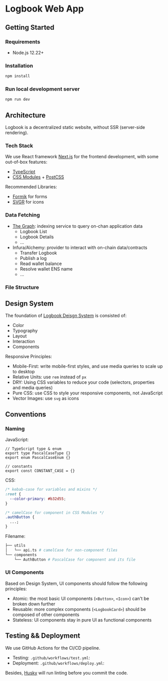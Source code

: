 # Logbook Web App

## Getting Started

### Requirements

- Node.js 12.22+

### Installation

```bash
npm install
```

### Run local development server

```bash
npm run dev
```

## Architecture

Logbook is a decentralized static website, without SSR (server-side rendering).

### Tech Stack

We use React framework [Next.js](https://nextjs.org/) for the frontend development, with some out-of-box features:

- [TypeScript](https://nextjs.org/docs/basic-features/typescript)
- [CSS Modules](https://nextjs.org/docs/basic-features/built-in-css-support#adding-component-level-css) + [PostCSS](https://nextjs.org/docs/advanced-features/customizing-postcss-config)

Recommended Libraries:

- [Formik](https://formik.org/) for forms
- [SVGR](https://react-svgr.com/docs/next/) for icons

### Data Fetching

- [The Graph](https://thegraph.com/): indexing service to query on-chan application data
  - Logbook List
  - Logbook Details
  - ...
- Infura/Alchemy: provider to interact with on-chain data/contracts
  - Transfer Logbook
  - Publish a log
  - Read wallet balance
  - Resolve wallet ENS name
  - ...

### File Structure

## Design System

The foundation of [Logbook Deisgn System](https://www.figma.com/file/Ffj9jWOJ8ag4wvApRD0HwZ/Logbook-2.0?node-id=1%3A30) is consisted of:

- Color
- Typography
- Layout
- Interaction
- Components

Responsive Principles:

- Mobile-First: write mobile-first styles, and use media queries to scale up to desktop
- Relative Units: use `rem` instead of `px`
- DRY: Using CSS variables to reduce your code (selectors, properties and media queries)
- Pure CSS: use CSS to style your responsive components, not JavaScript
- Vector Images: use `svg` as icons

## Conventions

### Naming

JavaScript:

```tsx
// TypeScript type & enum
export type PascalCaseType {}
export enum PascalCaseEnum {}

// constants
export const CONSTANT_CASE = {}
```

CSS:

```css
/* kebab-case for variables and mixins */
:root {
  --color-primary: #b32d55;
}

/* camelCase for component in CSS Modules */
.authButton {
  ...;
}
```

Filename:

```bash
├── utils
│   └── api.ts # camelCase for non-component files
└── components
    └── AuthButton # PascalCase for component and its file
```

### UI Components

Based on Design System, UI components should follow the following principles:

- Atomic: the most basic UI components (`<Button>`, `<Icon>`) can't be broken down further
- Reusable: more complex components (`<LogbookCard>`) should be composed of other components
- Stateless: UI components stay in pure UI as functional components

## Testing && Deployment

We use GitHub Actions for the CI/CD pipeline.

- Testing: `.github/workflows/test.yml`:
- Deployment: `.github/workflows/deploy.yml`:

Besides, [Husky](https://github.com/typicode/husky) will run linting before you commit the code.
